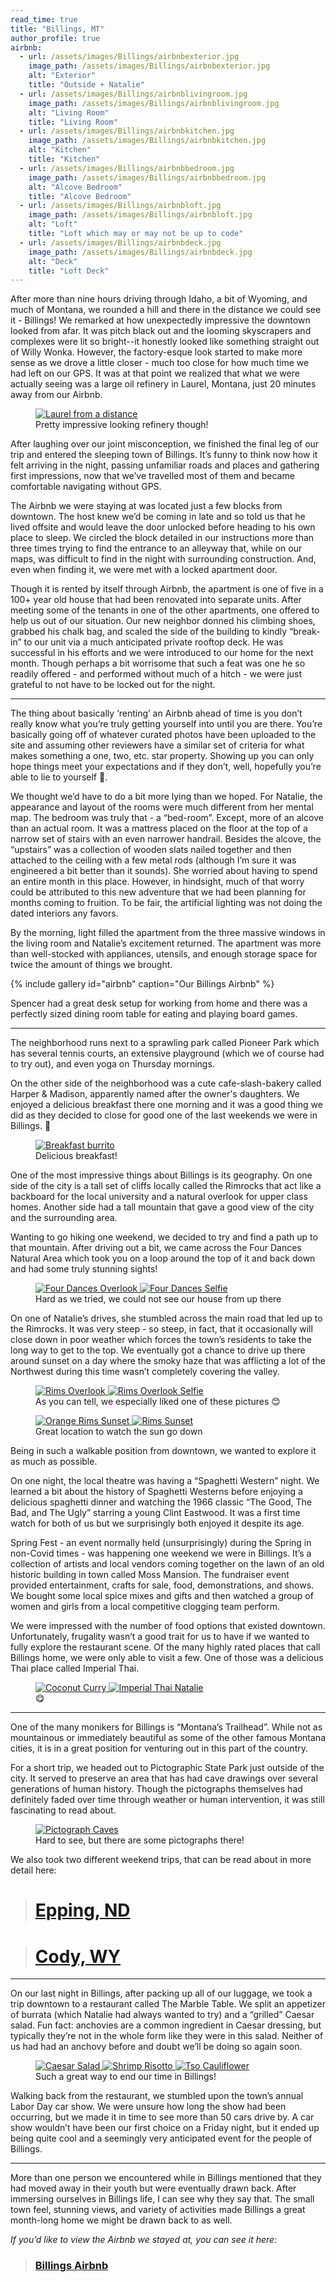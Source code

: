 ```yaml
---
read_time: true
title: "Billings, MT"
author_profile: true
airbnb:
  - url: /assets/images/Billings/airbnbexterior.jpg
    image_path: /assets/images/Billings/airbnbexterior.jpg
    alt: "Exterior"
    title: "Outside + Natalie"
  - url: /assets/images/Billings/airbnblivingroom.jpg
    image_path: /assets/images/Billings/airbnblivingroom.jpg
    alt: "Living Room"
    title: "Living Room"
  - url: /assets/images/Billings/airbnbkitchen.jpg
    image_path: /assets/images/Billings/airbnbkitchen.jpg
    alt: "Kitchen"
    title: "Kitchen"
  - url: /assets/images/Billings/airbnbbedroom.jpg
    image_path: /assets/images/Billings/airbnbbedroom.jpg
    alt: "Alcove Bedroom"
    title: "Alcove Bedroom"
  - url: /assets/images/Billings/airbnbloft.jpg
    image_path: /assets/images/Billings/airbnbloft.jpg
    alt: "Loft"
    title: "Loft which may or may not be up to code"
  - url: /assets/images/Billings/airbnbdeck.jpg
    image_path: /assets/images/Billings/airbnbdeck.jpg
    alt: "Deck"
    title: "Loft Deck"
---
```


After more than nine hours driving through Idaho, a bit of Wyoming, and much of Montana, we rounded a hill and there in the distance we could see it - Billings! We remarked at how unexpectedly impressive the downtown looked from afar. It was pitch black out and the looming skyscrapers and complexes were lit so bright--it honestly looked like something straight out of Willy Wonka. However, the factory-esque look started to make more sense as we drove a little closer - much too close for how much time we had left on our GPS. It was at that point we realized that what we were actually seeing was a large oil refinery in Laurel, Montana, just 20 minutes away from our Airbnb. 

<figure class="one">
    <a href="/assets/images/Billings/laurel.jpg" collection="laurel"><img src="/assets/images/Billings/laurel.jpg" alt="Laurel from a distance" class="post-img"></a>
    <figcaption class="fig-caption">Pretty impressive looking refinery though!</figcaption>
</figure> 

After laughing over our joint misconception, we finished the final leg of our trip and entered the sleeping town of Billings. It’s funny to think now how it felt arriving in the night, passing unfamiliar roads and places and gathering first impressions, now that we’ve travelled most of them and became comfortable navigating without GPS. 

The Airbnb we were staying at was located just a few blocks from downtown. The host knew we’d be coming in late and so told us that he lived offsite and would leave the door unlocked before heading to his own place to sleep. We circled the block detailed in our instructions more than three times trying to find the entrance to an alleyway that, while on our maps, was difficult to find in the night with surrounding construction. And, even when finding it, we were met with a locked apartment door. 

Though it is rented by itself through Airbnb, the apartment is one of five in a 100+ year old house that had been renovated into separate units. After meeting some of the tenants in one of the other apartments, one offered to help us out of our situation. Our new neighbor donned his climbing shoes, grabbed his chalk bag, and scaled the side of the building to kindly “break-in” to our unit via a much anticipated private rooftop deck. He was successful in his efforts and we were introduced to our home for the next month. Though perhaps a bit worrisome that such a feat was one he so readily offered - and performed without much of a hitch - we were just grateful to not have to be locked out for the night. 

***
The thing about basically ‘renting’ an Airbnb ahead of time is you don’t really know what you’re truly getting yourself into until you are there. You’re basically going off of whatever curated photos have been uploaded to the site and assuming other reviewers have a similar set of criteria for what makes something a one, two, etc. star property. Showing up you can only hope things meet your expectations and if they don’t, well, hopefully you’re able to lie to yourself 🙂. 

We thought we’d have to do a bit more lying than we hoped. For Natalie, the appearance and layout of the rooms were much different from her mental map. The bedroom was truly that - a “bed-room”. Except, more of an alcove than an actual room. It was a mattress placed on the floor at the top of a narrow set of stairs with an even narrower handrail. Besides the alcove, the “upstairs” was a collection of wooden slats nailed together and then attached to the ceiling with a few metal rods (although I’m sure it was engineered a bit better than it sounds). She worried about having to spend an entire month in this place. However, in hindsight, much of that worry could be attributed to this new adventure that we had been planning for months coming to fruition. To be fair, the artificial lighting was not doing the dated interiors any favors.

By the morning, light filled the apartment from the three massive windows in the living room and Natalie’s excitement returned. The apartment was more than well-stocked with appliances, utensils, and enough storage space for twice the amount of things we brought. 

{% include gallery id="airbnb" caption="Our Billings Airbnb" %}

Spencer had a great desk setup for working from home and there was a perfectly sized dining room table for eating and playing board games.

***

The neighborhood runs next to a sprawling park called Pioneer Park which has several tennis courts, an extensive playground (which we of course had to try out), and even yoga on Thursday mornings.

On the other side of the neighborhood was a cute cafe-slash-bakery called Harper & Madison, apparently named after the owner's daughters. We enjoyed a delicious breakfast there one morning and it was a good thing we did as they decided to close for good one of the last weekends we were in Billings. 🙁

<figure class="one">
<a href="/assets/images/Billings/harpermadison.jpg" collection="harper"><img src="/assets/images/Billings/harpermadison.jpg/" alt="Breakfast burrito" class="post-img"></a>
<figcaption class="fig-caption">Delicious breakfast!</figcaption>
</figure>

One of the most impressive things about Billings is its geography. On one side of the city is a tall set of cliffs locally called the Rimrocks that act like a backboard for the local university and a natural overlook for upper class homes. Another side had a tall mountain that gave a good view of the city and the surrounding area.

Wanting to go hiking one weekend, we decided to try and find a path up to that mountain. After driving out a bit, we came across the Four Dances Natural Area which took you on a loop around the top of it and back down and had some truly stunning sights!

<figure class="half"> 
  <a href="/assets/images/Billings/fourdancesoverlook.jpg" collection="four dances">
  <img src="/assets/images/Billings/fourdancesoverlook.jpg" alt="Four Dances Overlook" class="post-img">
  </a>
<a href="/assets/images/Billings/fourdancesselfie.jpg" collection="four dances">
  <img src="/assets/images/Billings/fourdancesselfie.jpg" alt="Four Dances Selfie" class="post-img">
  </a>
  <figcaption class="fig-caption">Hard as we tried, we could not see our house from up there</figcaption>
</figure>

On one of Natalie’s drives, she stumbled across the main road that led up to the Rimrocks. It was very steep - so steep, in fact, that it occasionally will close down in poor weather which forces the town’s residents to take the long way to get to the top. We eventually got a chance to drive up there around sunset on a day where the smoky haze that was afflicting a lot of the Northwest during this time wasn’t completely covering the valley. 

<figure class="half"> 
  <a href="/assets/images/Billings/sunsetoverlook.jpg" collection="rims">
  <img src="/assets/images/Billings/sunsetoverlook.jpg" alt="Rims Overlook" class="post-img">
  </a>
  <a href="/assets/images/Billings/sunsetselfie.jpg" collection="rims">
  <img src="/assets/images/Billings/sunsetselfie.jpg" alt="Rims Overlook Selfie" class="post-img">
  </a>
    <figcaption class="fig-caption">As you can tell, we especially liked one of these pictures <span style="font-style: normal">😊</span></figcaption>
</figure>

<figure class="half">
    <a href="/assets/images/Billings/sunsetorange.jpg" collection="rims">
        <img src="/assets/images/Billings/sunsetorange.jpg" alt="Orange Rims Sunset" class="post-img">
    </a>
    <a href="/assets/images/Billings/sunsetsun.jpg" collection="rims">
        <img src="/assets/images/Billings/sunsetsun.jpg" alt="Rims Sunset" class="post-img">
    </a>
  <figcaption class="fig-caption">Great location to watch the sun go down</figcaption>
</figure>

Being in such a walkable position from downtown, we wanted to explore it as much as possible. 

On one night, the local theatre was having a “Spaghetti Western” night. We learned a bit about the history of Spaghetti Westerns before enjoying a delicious spaghetti dinner and watching the 1966 classic “The Good, The Bad, and The Ugly” starring a young Clint Eastwood. It was a first time watch for both of us but we surprisingly both enjoyed it despite its age. 

Spring Fest - an event normally held (unsurprisingly) during the Spring in non-Covid times - was happening one weekend we were in Billings. It’s a collection of artists and local vendors coming together on the lawn of an old historic building in town called Moss Mansion. The fundraiser event provided entertainment, crafts for sale, food, demonstrations, and shows. We bought some local spice mixes and gifts and then watched a group of women and girls from a local competitive clogging team perform. 

We were impressed with the number of food options that existed downtown. Unfortunately, frugality wasn’t a good trait for us to have if we wanted to fully explore the restaurant scene. Of the many highly rated places that call Billings home, we were only able to visit a few. One of those was a delicious Thai place called Imperial Thai.

<figure class="half">
    <a href="/assets/images/Billings/imperialthai.jpg" collection="imperial">
        <img src="/assets/images/Billings/imperialthai.jpg" alt="Coconut Curry" class="post-img">
    </a>
    <a href="/assets/images/Billings/imperialthainatalie.jpg" collection="imperial">
        <img src="/assets/images/Billings/imperialthainatalie.jpg" alt="Imperial Thai Natalie" class="post-img">
    </a>
    <figcaption class="fig-caption"><span style="font-style: normal">😋</span></figcaption> 
</figure>


***

One of the many monikers for Billings is “Montana’s Trailhead”. While not as mountainous or immediately beautiful as some of the other famous Montana cities, it is in a great position for venturing out in this part of the country. 

For a short trip, we headed out to Pictographic State Park just outside of the city. It served to preserve an area that has had cave drawings over several generations of human history. Though the pictographs themselves had definitely faded over time through weather or human intervention, it was still fascinating to read about.

<figure class="one">
    <a href="/assets/images/Billings/pictographcaves.jpg" collection="cave">
        <img src="/assets/images/Billings/pictographcaves.jpg" alt="Pictograph Caves" class="post-img">
    </a>
    <figcaption class="fig-caption">Hard to see, but there are some pictographs there!</figcaption>
</figure>

We also took two different weekend trips, that can be read about in more detail here: 

> # [Epping, ND](/epping-nd/)


> # [Cody, WY](/cody-wy/) 

***

On our last night in Billings, after packing up all of our luggage, we took a trip downtown to a restaurant called The Marble Table. We split an appetizer of burrata (which Natalie had always wanted to try) and a “grilled” Caesar salad. Fun fact: anchovies are a common ingredient in Caesar dressing, but typically they’re not in the whole form like they were in this salad. Neither of us had had an anchovy before and doubt we’ll be doing so again soon. 

<figure class="third">
    <a href="/assets/images/Billings/caesarsalad.jpg" collection="marble table">
        <img src="/assets/images/Billings/caesarsalad.jpg" alt="Caesar Salad" class="post-img">
    </a>
    <a href="/assets/images/Billings/shrimprisotto.jpg" collection="marble table">
        <img src="/assets/images/Billings/shrimprisotto.jpg" alt="Shrimp Risotto" class="post-img">
    </a>
    <a href="/assets/images/Billings/tsoscauliflower.jpg" collection="marble table">
        <img src="/assets/images/Billings/tsoscauliflower.jpg" alt="Tso Cauliflower" class="post-img">
    </a>
    <figcaption class="fig-caption">Such a great way to end our time in Billings!</figcaption>
</figure>

Walking back from the restaurant, we stumbled upon the town’s annual Labor Day car show. We were unsure how long the show had been occurring, but we made it in time to see more than 50 cars drive by. A car show wouldn’t have been our first choice on a Friday night, but it ended up being quite cool and a seemingly very anticipated event for the people of Billings.

---

More than one person we encountered while in Billings mentioned that they had moved away in their youth but were eventually drawn back. After immersing ourselves in Billings life, I can see why they say that. The small town feel, stunning views, and variety of activities made Billings a great month-long home we might be drawn back to as well. 

*If you’d like to view the Airbnb we stayed at, you can see it here:*

> ### [Billings Airbnb](https://www.airbnb.com/rooms/41240298)






